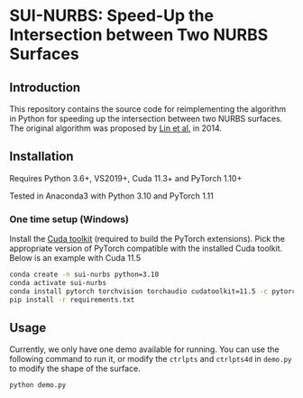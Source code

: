 # SUI-NURBS: Speed-Up the Intersection between Two NURBS Surfaces

## Introduction

This repository contains the source code for reimplementing the algorithm in Python for speeding up the intersection between two NURBS surfaces. The original algorithm was proposed by [Lin et al.](https://ieeexplore.ieee.org/abstract/document/6616551/) in 2014.

## Installation

Requires Python 3.6+, VS2019+, Cuda 11.3+ and PyTorch 1.10+

Tested in Anaconda3 with Python 3.10 and PyTorch 1.11

### One time setup (Windows)

Install the [Cuda toolkit](https://developer.nvidia.com/cuda-toolkit) (required to build the PyTorch extensions). Pick the appropriate version of PyTorch compatible with the installed Cuda toolkit. Below is an example with Cuda 11.5

```bash
conda create -n sui-nurbs python=3.10
conda activate sui-nurbs
conda install pytorch torchvision torchaudio cudatoolkit=11.5 -c pytorch -c conda-forge
pip install -r requirements.txt
```

## Usage

Currently, we only have one demo available for running. You can use the following command to run it, or modify the `ctrlpts` and `ctrlpts4d` in `demo.py` to modify the shape of the surface.

```bash
python demo.py
```
